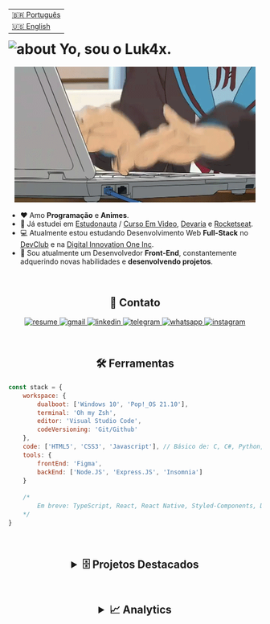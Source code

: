 <table align="right">
  <tr>
    <td>
      <a href="readme-br.md">🇧🇷 Português</a>
    </td>
  </tr>
  <tr>
    <td>
      <a href="README.md">🇺🇸 English</a>
    </td>
  </tr>
</table>
<br>

<h1 align="left">
<img width="40" alt="about" src="https://raw.github.com/elizarov/elizarov/master/about.png"> Yo, sou o Luk4x.
</h1>

<p align="center">
  <img src="./anime-coding.gif" alt="anime coding">
</p>

<ul align="left">
    <li>❤️ Amo <strong>Programação</strong> e <strong>Animes</strong>.</li>
    <li>📌 Já estudei em <a href="https://estudonauta.com" target="_blank">Estudonauta</a> / <a href="https://www.cursoemvideo.com/" target="_blank">Curso Em Video</a>, <a href="https://www.devaria.com.br/" target="_blank">Devaria</a> e <a href="https://www.rocketseat.com.br/" target="_blank">Rocketseat</a>.</li>
    <li>💻 Atualmente estou estudando Desenvolvimento Web <strong>Full-Stack</strong> no <a href="https://rodolfomori.com.br/devclub/" target="_blank">DevClub</a> e na <a href="https://www.dio.me" target="_blank">Digital Innovation One Inc<a/>.</li>
    <li>🔭 Sou atualmente um Desenvolvedor <strong>Front-End</strong>, constantemente adquerindo novas habilidades e <strong>desenvolvendo projetos</strong>.</li>
</ul>
<br>

<h2 align="center">📩 Contato</h2>
<p align="center">
  <a href="https://www.canva.com/design/DAE8KvK9Jtk/_6zffxMSGT9L8N-aqcC33w/view?utm_content=DAE8KvK9Jtk&utm_campaign=designshare&utm_medium=link&utm_source=publishpresent">
    <img src="https://img.shields.io/badge/Currículo-4285F4?style=for-the-badge&amp;logo=read-the-docs&amp;logoColor=white" alt="resume">
  </a>
    
  <a href="mailto:luk4xm4ci3l@gmail.com" alt="Gmail" target="_blank">
    <img src="https://img.shields.io/badge/Gmail-D14836?style=for-the-badge&logo=gmail&logoColor=white" alt="gmail">
  </a>
  
  <a href="https://www.linkedin.com/in/lucasmacielf/" alt="Linkedin" target="_blank">
    <img src="https://img.shields.io/badge/LinkedIn-0077B5?style=for-the-badge&logo=linkedin&logoColor=white" alt="linkedin">
  </a>
  
  <a href="https://t.me/lu_k4x" alt="Telegram" target="_blank">
    <img src="https://img.shields.io/badge/Telegram-2CA5E0?style=for-the-badge&logo=telegram&logoColor=white" alt="telegram">
  </a>

  <a href="https://api.whatsapp.com/send?phone=5522998715442" alt="WhatsApp" target="_blank">
    <img src="https://img.shields.io/badge/WhatsApp-25D366?style=for-the-badge&logo=whatsapp&logoColor=white" alt="whatsapp">
  </a>

  <a href="https://www.instagram.com/lu_k4x/" alt="Instagram" target="_blank">
    <img src="https://img.shields.io/badge/Instagram-E4405F?style=for-the-badge&logo=instagram&logoColor=white" alt="instagram">
  </a>
</p>
<br>

<h2 align="center">🛠️ Ferramentas</h2>

```javascript
const stack = {
    workspace: {
        dualboot: ['Windows 10', 'Pop!_OS 21.10'],
        terminal: 'Oh my Zsh',
        editor: 'Visual Studio Code',
        codeVersioning: 'Git/Github'
    },
    code: ['HTML5', 'CSS3', 'Javascript'], // Básico de: C, C#, Python, Java.
    tools: {
        frontEnd: 'Figma',
        backEnd: ['Node.JS', 'Express.JS', 'Insomnia']
    }
        
    /*
        Em breve: TypeScript, React, React Native, Styled-Components, Docker...
    */
}
```

<br>

<h2 align="center">
<details>
<summary>🗄 Projetos Destacados</summary>
<p align="center">
  <a href="https://github.com/Luk4x/project-collor" target="_blank">
    <img align="center" src="https://github-readme-stats.vercel.app/api/pin/?username=Luk4x&repo=project-collor&theme=tokyonight&hide_border=true">
  </a>
  <a href="https://github.com/Luk4x/playstation-store" target="_blank">
    <img align="center" height="122px" src="https://github-readme-stats.vercel.app/api/pin/?username=Luk4x&repo=playstation-store&theme=tokyonight&hide_border=true">
  </a>
</p>
<p align="center">
  <a href="https://github.com/Luk4x/devClub-convert-money" target="_blank">
    <img align="center" src="https://github-readme-stats.vercel.app/api/pin/?username=Luk4x&repo=devClub-convert-money&theme=tokyonight&hide_border=true">
  </a>
  <a href="https://github.com/Luk4x/projeto-calculadora" target="_blank">
    <img align="center" height="122px" src="https://github-readme-stats.vercel.app/api/pin/?username=Luk4x&repo=projeto-calculadora&theme=tokyonight&hide_border=true">
  </a>
</p>
<p align="center">
  <a href="https://github.com/Luk4x/MissProg5d" target="_blank">
    <img align="center" src="https://github-readme-stats.vercel.app/api/pin/?username=Luk4x&repo=MissProg5d&theme=tokyonight&hide_border=true">
  </a>
  <a href="https://github.com/Luk4x/dev-contabil" target="_blank">
    <img align="center" src="https://github-readme-stats.vercel.app/api/pin/?username=Luk4x&repo=dev-contabil&theme=tokyonight&hide_border=true">
  </a>
</p>
</details>

<br>
<h2 align="center">
<details>
<summary>📈 Analytics</summary>
<p align="center">
  <a href="https://github.com/Luk4x">
    <img src="https://github-readme-stats.vercel.app/api?username=Luk4x&show_icons=true&custom_title=Luk4x's%20Github%20Stats&theme=tokyonight&hide_border=true">
    <img src="https://github-readme-streak-stats.herokuapp.com/?user=Luk4x&theme=tokyonight&hide_border=true">
  </a>
</p>
<p align="center">
  <a href="https://github.com/Luk4x">
    <img src="https://github-readme-stats.vercel.app/api/top-langs/?username=Luk4x&langs_count=8&theme=tokyonight&hide_border=true">
  </a>
</p>
</details>

<!--
- 🔭 I’m currently working on ...
- 🌱 I’m currently learning ...
- 👯 I’m looking to collaborate on ...
- 🤔 I’m looking for help with ...
- 💬 Ask me about ...
- 📫 How to reach me: ...
- 😄 Pronouns: ...
- ⚡ Fun fact: ...

<a href="#">
    <img src="https://img.shields.io/badge/Portfolio-323330?style=for-the-badge&amp;logo=Google-chrome&amp;logoColor=F7DF1E" alt="portfolio">
</a>
-->
